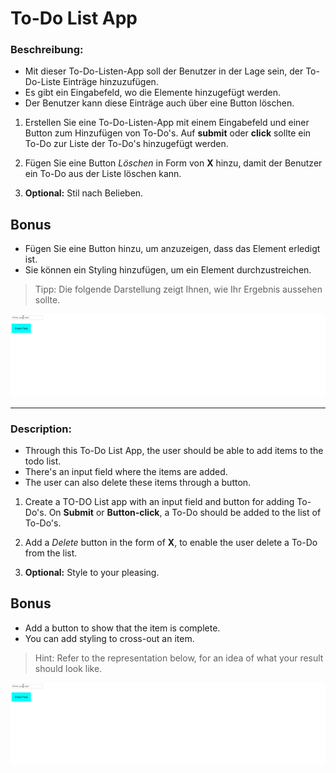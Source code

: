 # To-Do List App


### Beschreibung:
- Mit dieser To-Do-Listen-App soll der Benutzer in der Lage sein, der To-Do-Liste Einträge hinzuzufügen. 
- Es gibt ein Eingabefeld, wo die Elemente hinzugefügt werden. 
- Der Benutzer kann diese Einträge auch über eine Button löschen.

1. Erstellen Sie eine To-Do-Listen-App mit einem Eingabefeld und einer Button zum Hinzufügen von To-Do's. Auf **submit** oder **click** sollte ein To-Do zur Liste der To-Do's hinzugefügt werden.

2. Fügen Sie eine Button _Löschen_ in Form von **X** hinzu, damit der Benutzer ein To-Do aus der Liste löschen kann.

3. **Optional:** Stil nach Belieben.

## Bonus
- Fügen Sie eine Button hinzu, um anzuzeigen, dass das Element erledigt ist. 
- Sie können ein Styling hinzufügen, um ein Element durchzustreichen.

> Tipp: Die folgende Darstellung zeigt Ihnen, wie Ihr Ergebnis aussehen sollte.

![demo](demo.gif)

--- 

### Description:
- Through this To-Do List App, the user should be able to add items to the todo list. 
- There's an input field where the items are added. 
- The user can also delete these items through a button.

1. Create a TO-DO List app with an input field and button for adding To-Do's. On **Submit** or **Button-click**, a To-Do should be added to the list of To-Do's.

2. Add a _Delete_ button in the form of **X**, to enable the user delete a To-Do from the list.

3. **Optional:** Style to your pleasing.

## Bonus
- Add a button to show that the item is complete. 
- You can add styling to cross-out an item.

> Hint: Refer to the representation below, for an idea of what your result should look like.

![demo](demo.gif)
